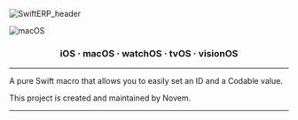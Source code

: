 ![SwiftERP_header](https://github.com/user-attachments/assets/724b6952-4b04-4413-b24e-27a099cbff6a)

![macOS](https://github.com/NVMNovem/swift-erp/actions/workflows/swift.yml/badge.svg)

<h3 align="center">iOS · macOS · watchOS · tvOS · visionOS</h3>

---

A pure Swift macro that allows you to easily set an ID and a Codable value.

This project is created and maintained by Novem.

---
